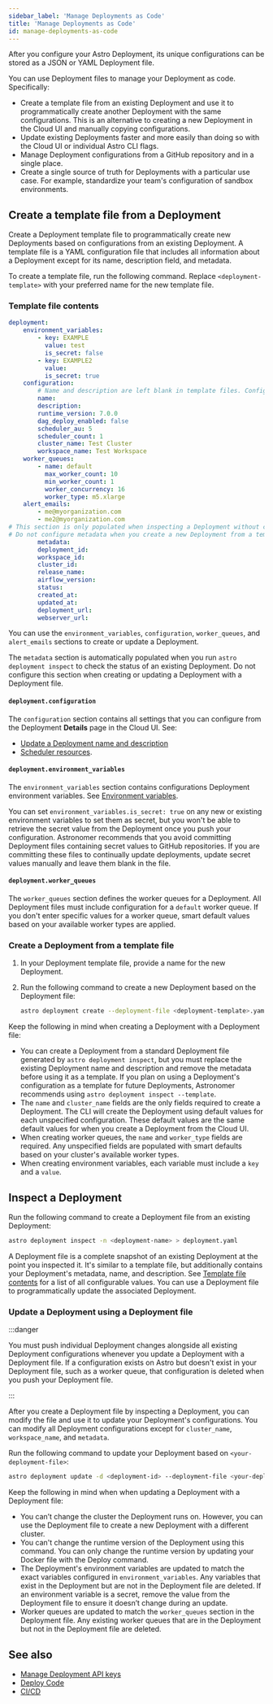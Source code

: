 ```yaml
---
sidebar_label: 'Manage Deployments as Code'
title: 'Manage Deployments as Code'
id: manage-deployments-as-code
---
```


<head>
  <meta name="description" content="Manage an Astro Deployment with JSON or YAML Deployment file. This Deployment file can be used to store, create, or update a Deployment's configuration." />
  <meta name="og:description" content="Manage an Astro Deployment with JSON or YAML Deployment file. This Deployment file can be used to store, create, or update a Deployment's configuration." />
</head>

After you configure your Astro Deployment, its unique configurations can be stored as a JSON or YAML Deployment file.

You can use Deployment files to manage your Deployment as code. Specifically:

- Create a template file from an existing Deployment and use it to programmatically create another Deployment with the same configurations. This is an alternative to creating a new Deployment in the Cloud UI and manually copying configurations.
- Update existing Deployments faster and more easily than doing so with the Cloud UI or individual Astro CLI flags.
- Manage Deployment configurations from a GitHub repository and in a single place.
- Create a single source of truth for Deployments with a particular use case. For example, standardize your team's configuration of sandbox environments.

## Create a template file from a Deployment

Create a Deployment template file to programmatically create new Deployments based on configurations from an existing Deployment. A template file is a YAML configuration file that includes all information about a Deployment except for its name, description field, and metadata.

To create a template file, run the following command. Replace `<deployment-template>` with your preferred name for the new template file.

### Template file contents

```yaml
deployment:
    environment_variables:
        - key: EXAMPLE
          value: test
          is_secret: false
        - key: EXAMPLE2
          value:
          is_secret: true
    configuration:
        # Name and description are left blank in template files. Configure these values when you create a new Deployment from the template file. 
        name: 
        description:
        runtime_version: 7.0.0
        dag_deploy_enabled: false
        scheduler_au: 5
        scheduler_count: 1
        cluster_name: Test Cluster
        workspace_name: Test Workspace
    worker_queues:
        - name: default
          max_worker_count: 10
          min_worker_count: 1
          worker_concurrency: 16
          worker_type: m5.xlarge
    alert_emails:
        - me@myorganization.com
        - me2@myorganization.com
# This section is only populated when inspecting a Deployment without creating a template. 
# Do not configure metadata when you create a new Deployment from a template. 
        metadata:
        deployment_id: 
        workspace_id: 
        cluster_id: 
        release_name: 
        airflow_version: 
        status: 
        created_at: 
        updated_at: 
        deployment_url: 
        webserver_url: 
```

You can use the `environment_variables`, `configuration`, `worker_queues`, and `alert_emails` sections to create or update a Deployment. 

The `metadata` section is automatically populated when you run `astro deployment inspect` to check the status of an existing Deployment. Do not configure this section when creating or updating a Deployment with a Deployment file. 

#### `deployment.configuration`

The `configuration` section contains all settings that you can configure from the Deployment **Details** page in the Cloud UI. See:

- [Update a Deployment name and description](configure-deployment-resources.md#update-a-deployment-name-and-description)
- [Scheduler resources](configure-deployment-resources.md#scheduler-resources).

#### `deployment.environment_variables`

The `environment_variables` section contains configurations Deployment environment variables. See [Environment variables](environment-variables.md).

You can set `environment_variables.is_secret: true` on any new or existing environment variables to set them as secret, but you won't be able to retrieve the secret value from the Deployment once you push your configuration. Astronomer recommends that you avoid committing Deployment files containing secret values to GitHub repositories. If you are committing these files to continually update deployments, update secret values manually and leave them blank in the file.

#### `deployment.worker_queues`

The `worker_queues` section defines the worker queues for a Deployment. All Deployment files must include configuration for a `default` worker queue. If you don't enter specific values for a worker queue, smart default values based on your available worker types are applied.

### Create a Deployment from a template file

1. In your Deployment template file, provide a name for the new Deployment.
2. Run the following command to create a new Deployment based on the Deployment file:

    ```bash
    astro deployment create --deployment-file <deployment-template>.yaml
    ```

Keep the following in mind when creating a Deployment with a Deployment file:

- You can create a Deployment from a standard Deployment file generated by `astro deployment inspect`, but you must replace the existing Deployment name and description and remove the metadata before using it as a template. If you plan on using a Deployment's configuration as a template for future Deployments, Astronomer recommends using `astro deployment inspect --template`.
- The `name` and `cluster_name` fields are the only fields required to create a Deployment. The CLI will create the Deployment using default values for each unspecified configuration. These default values are the same default values for when you create a Deployment from the Cloud UI.
- When creating worker queues, the `name` and `worker_type` fields are required. Any unspecified fields are populated with smart defaults based on your cluster's available worker types. 
- When creating environment variables, each variable must include a `key` and a `value`.

## Inspect a Deployment

Run the following command to create a Deployment file from an existing Deployment:

```sh
astro deployment inspect -n <deployment-name> > deployment.yaml
```

A Deployment file is a complete snapshot of an existing Deployment at the point you inspected it. It's similar to a template file, but additionally contains your Deployment's metadata, name, and description. See [Template file contents](#template-file-contents) for a list of all configurable values. You can use a Deployment file to programmatically update the associated Deployment.

### Update a Deployment using a Deployment file

:::danger 

You must push individual Deployment changes alongside all existing Deployment configurations whenever you update a Deployment with a Deployment file. If a configuration exists on Astro but doesn't exist in your Deployment file, such as a worker queue, that configuration is deleted when you push your Deployment file. 

:::

After you create a Deployment file by inspecting a Deployment, you can modify the file and use it to update your Deployment's configurations. You can modify all Deployment configurations except for `cluster_name`, `workspace_name`, and `metadata`.

Run the following command to update your Deployment based on `<your-deployment-file>`:

```sh
astro deployment update -d <deployment-id> --deployment-file <your-deployment-file>
```

Keep the following in mind when when updating a Deployment with a Deployment file:

- You can’t change the cluster the Deployment runs on. However, you can use the Deployment file to create a new Deployment with a different cluster.
- You can't change the runtime version of the Deployment using this command. You can only change the runtime version by updating your Docker file with the Deploy command.
- The Deployment's environment variables are updated to match the exact variables configured in `environment_variables`. Any variables that exist in the Deployment but are not in the Deployment file are deleted. If an environment variable is a secret, remove the value from the Deployment file to ensure it doesn’t change during an update.
- Worker queues are updated to match the `worker_queues` section in the Deployment file. Any existing worker queues that are in the Deployment but not in the Deployment file are deleted.

## See also

- [Manage Deployment API keys](api-keys.md)
- [Deploy Code](deploy-code.md)
- [CI/CD](ci-cd.md)